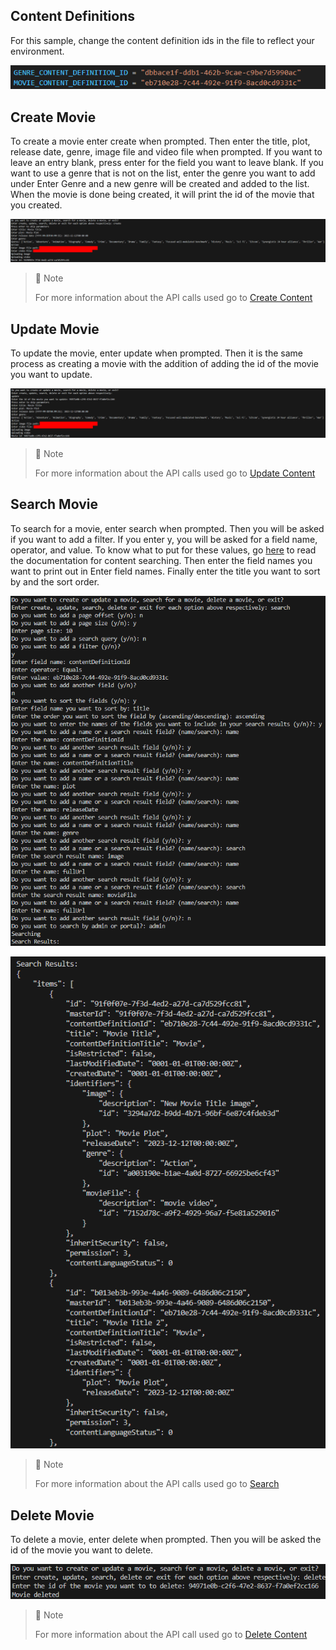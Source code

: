 ## Content Definitions

For this sample, change the content definition ids in the file to reflect your environment.

![](images/content-definitions.png)

## Create Movie

To create a movie enter create when prompted. Then enter the title, plot, release date, genre, image file and video file when prompted. If you want to leave an entry blank, press enter for the field you want to leave blank. If you want to use a genre that is not on the list, enter the genre you want to add under Enter Genre and a new genre will be created and added to the list. When the movie is done being created, it will print the id of the movie that you created.

![](images/create-movie.png)

> 📘 Note
> 
> For more information about the API calls used go to [Create Content](https://developer.nomad-cms.com/docs/create-content)

## Update Movie

To update the movie, enter update when prompted. Then it is the same process as creating a movie with the addition of adding the id of the movie you want to update.

![](images/update-movie.png)

> 📘 Note
> 
> For more information about the API calls used go to [Update Content](https://developer.nomad-cms.com/docs/update-content)

## Search Movie

To search for a movie, enter search when prompted. Then you will be asked if you want to add a filter. If you enter y, you will be asked for a field name, operator, and value. To know what to put for these values, go [here](doc:search-query-syntax) to read the documentation for content searching. Then enter the field names you want to print out in Enter field names. Finally enter the title you want to sort by and the sort order.

![](images/search-movie.png)

![](images/search-movie-2.png)

> 📘 Note
> 
> For more information about the API calls used go to [Search](https://developer.nomad-cms.com/docs/search-api)

## Delete Movie

To delete a movie, enter delete when prompted. Then you will be asked the id of the movie you want to delete.

![](images/delete-movie.png)

> 📘 Note
> 
> For more information about the API call used go to [Delete Content](https://developer.nomad-cms.com/docs/delete-content)